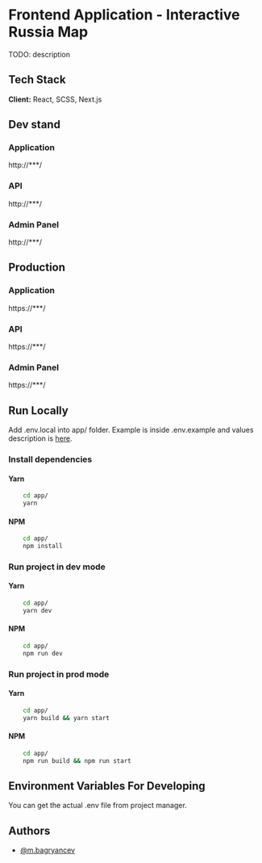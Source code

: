 # Frontend Application - Interactive Russia Map

TODO: description

## Tech Stack

**Client:** React, SCSS, Next.js


## Dev stand
### Application
http://***/
### API
http://***/
### Admin Panel
http://***/

## Production
### Application
https://***/
### API
https://***/
### Admin Panel
https://***/

## Run Locally

Add .env.local into app/ folder. Example is inside .env.example and values description is [here](#variables).  

### Install dependencies
#### Yarn
```bash
    cd app/
    yarn
```

#### NPM
```bash
    cd app/
    npm install
```

### Run project in dev mode
#### Yarn
```bash
    cd app/
    yarn dev
```

#### NPM
```bash
    cd app/
    npm run dev
```

### Run project in prod mode
#### Yarn
```bash
    cd app/
    yarn build && yarn start
```

#### NPM
```bash
    cd app/
    npm run build && npm run start
```

## <a name="variables"></a> Environment Variables For Developing
You can get the actual .env file from project manager.  


## Authors
- [@m.bagryancev](https://gitlab.com/m.bagryancev)
 

  
